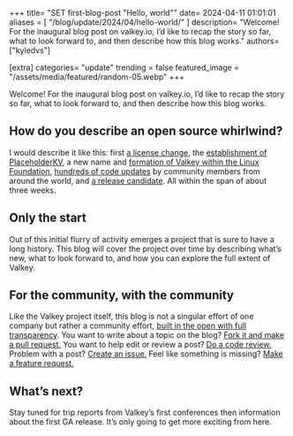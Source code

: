 +++
title=  "SET first-blog-post \"Hello, world\""
date= 2024-04-11 01:01:01
aliases = [
    "/blog/update/2024/04/hello-world/"
]
description= "Welcome! For the inaugural blog post on valkey.io, I’d like to recap the story so far, what to look forward to, and then describe how this blog works."
authors= ["kyledvs"]

[extra]
categories= "update"
trending = false
featured_image = "/assets/media/featured/random-05.webp"
+++

Welcome!
For the inaugural blog post on valkey.io, I’d like to recap the story so far, what to look forward to, and then describe how this blog works.

## How do you describe an open source whirlwind?

I would describe it like this: first [a license change](https://github.com/redis/redis/pull/13157), the [establishment of PlaceholderKV](https://github.com/valkey-io/valkey/commit/38632278fd06fe186f7707e4fa099f666d805547#diff-b335630551682c19a781afebcf4d07bf978fb1f8ac04c6bf87428ed5106870f5), a new name and [formation of Valkey within the Linux Foundation](https://www.linuxfoundation.org/press/linux-foundation-launches-open-source-valkey-community), [hundreds of code updates](https://github.com/valkey-io/valkey/compare/redis-7.2.4...7.2.4-rc1) by community members from around the world, and [a release candidate](https://github.com/valkey-io/valkey/releases/tag/7.2.4-rc1).
All within the span of about three weeks.

## Only the start

Out of this initial flurry of activity emerges a project that is sure to have a long history.
This blog will cover the project over time by describing what’s new, what to look forward to, and how you can explore the full extent of Valkey.

## For the community, with the community

Like the Valkey project itself, this blog is not a singular effort of one company but rather a community effort, [built in the open with full transparency](https://github.com/valkey-io/valkey-io.github.io/).
You want to write about a topic on the blog?
[Fork it and make a pull request.](https://github.com/valkey-io/valkey-io.github.io/fork)
You want to help edit or review a post?
[Do a code review.](https://github.com/valkey-io/valkey-io.github.io/issues)
Problem with a post?
[Create an issue.](https://github.com/valkey-io/valkey-io.github.io/issues/new?assignees=&labels=bug%2C+untriaged&projects=&template=bug_template.md&title=%5BBUG%5D)
Feel like something is missing?
[Make a feature request.](https://github.com/valkey-io/valkey-io.github.io/issues/new?assignees=&labels=enhancement&projects=&template=feature_template.md&title=)

## What’s next?

Stay tuned for trip reports from Valkey’s first conferences then information about the first GA release.
It’s only going to get more exciting from here.

